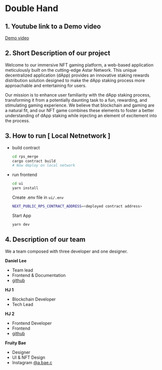 # Double Hand

## 1. Youtube link to a Demo video

[Demo video](https://youtu.be/4zMfZnulojE)

## 2. Short Description of our project

Welcome to our immersive NFT gaming platform, a web-based application meticulously built on the cutting-edge Astar Network. This unique decentralized application (dApp) provides an innovative staking rewards distribution solution designed to make the dApp staking process more approachable and entertaining for users.

Our mission is to enhance user familiarity with the dApp staking process, transforming it from a potentially daunting task to a fun, rewarding, and stimulating gaming experience. We believe that blockchain and gaming are a natural fit, and our NFT game combines these elements to foster a better understanding of dApp staking while injecting an element of excitement into the process.

## 3. How to run [ Local Netnetwork ]

- build contract

  ```bash
  cd rps_merge
  cargo contract build
  # Now deploy on local network
  ```

- run frontend
  ```bash
  cd ui
  yarn install
  ```
  Create .env file in `ui/.env`
  ```bash
  NEXT_PUBLIC_RPS_CONTRACT_ADDRESS=<deployed contract address>
  ```
  Start App
  ```bash
  yarn dev
  ```

## 4. Description of our team

We a team composed with three developer and one designer.

<strong>Daniel Lee</strong>

- Team lead
- Frontend & Documentation
- [github]('https://github.com/leedc0101')

<strong>HJ 1</strong>

- Blockchain Developer
- Tech Lead

<strong>HJ 2</strong>

- Frontend Developer
- Frontend
- [github]('https://github.com/imhyeonji')

<strong>Fruity Bae</strong>

- Designer
- UI & NFT Design
- Instagram [@a.bae.c]('https://www.instagram.com/a.bae.c/')
